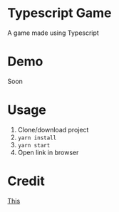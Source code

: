# Typescript Game

A game made using Typescript

# Demo

Soon

# Usage

1. Clone/download project
2. `yarn install`
3. `yarn start`
4. Open link in browser

# Credit

[This](https://levelup.gitconnected.com/gamedev-patterns-and-algorithms-with-typescript-game-loop-part-1-2-699919bb9b71)
